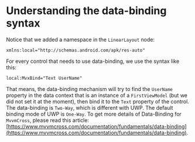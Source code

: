 # Understanding the data-binding syntax

Notice that we added a namespace in the `LinearLayout` node:

```text
xmlns:local="http://schemas.android.com/apk/res-auto"
```

For every control that needs to use data-binding, we use the syntax like this:

```text
local:MvxBind="Text UserName"
```

That means, the data-binding mechanism will try to find the `UserName` property in the data context that is an instance of a `FirstViewModel` \(but we did not set it at the moment\), then bind it to the `Text` property of the control. The data-binding is `Two-Way`, which is different with UWP. The default binding mode of UWP is `One-Way`. To get more details of Data-Binding for `MvvmCross`, please read this article: [https://www.mvvmcross.com/documentation/fundamentals/data-binding](https://www.mvvmcross.com/documentation/fundamentals/data-binding).

